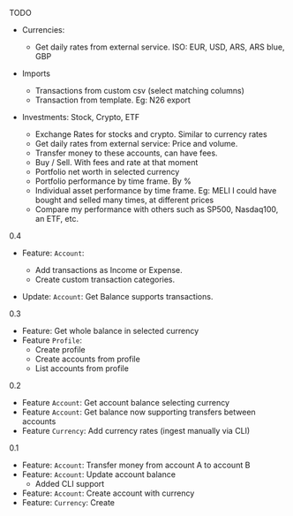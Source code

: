 
TODO
  - Currencies:
    - Get daily rates from external service. ISO: EUR, USD, ARS, ARS blue, GBP

  - Imports
    - Transactions from custom csv (select matching columns)
    - Transaction from template. Eg: N26 export

  - Investments: Stock, Crypto, ETF
    - Exchange Rates for stocks and crypto. Similar to currency rates
    - Get daily rates from external service: Price and volume.
    - Transfer money to these accounts, can have fees.
    - Buy / Sell. With fees and rate at that moment
    - Portfolio net worth in selected currency
    - Portfolio performance by time frame. By %
    - Individual asset performance by time frame. 
      Eg: MELI I could have bought and selled many times, at different prices
    - Compare my performance with others such as SP500, Nasdaq100, an ETF, etc.

0.4
  - Feature: `Account`:
    - Add transactions as Income or Expense.
    - Create custom transaction categories.

  - Update: `Account`: Get Balance supports transactions.

0.3
  - Feature: Get whole balance in selected currency
  - Feature `Profile`: 
    - Create profile
    - Create accounts from profile
    - List accounts from profile

0.2
  - Feature `Account`: Get account balance selecting currency
  - Feature `Account`: Get balance now supporting transfers between accounts
  - Feature `Currency`: Add currency rates (ingest manually via CLI)

0.1
  - Feature: `Account`: Transfer money from account A to account B
  - Feature: `Account`: Update account balance
    - Added CLI support
  - Feature: `Account`: Create account with currency
  - Feature: `Currency`: Create
